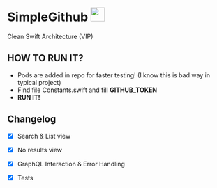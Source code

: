# SimpleGithub <img src="https://konpa.github.io/devicon/devicon.git/icons/swift/swift-original.svg" width="32">
Clean Swift Architecture (VIP)

## HOW TO RUN IT? 

- Pods are added in repo for faster testing! (I know this is bad way in typical project)
- Find file Constants.swift and fill **GITHUB_TOKEN**
- **RUN IT!**

## Changelog

- [x] Search & List view 
- [x] No results view 
- [x] GraphQL Interaction & Error Handling
- [x] Tests 

